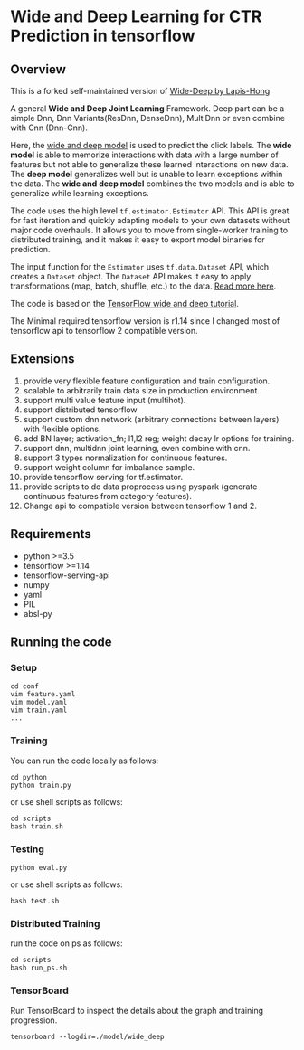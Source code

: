 # Wide and Deep Learning for CTR Prediction in tensorflow
## Overview

This is a forked self-maintained version of [Wide-Deep by Lapis-Hong](https://github.com/Lapis-Hong/wide_deep)

A general **Wide and Deep Joint Learning** Framework. 
Deep part can be a simple Dnn, Dnn Variants(ResDnn, DenseDnn), MultiDnn 
or even combine with Cnn (Dnn-Cnn).


Here, the [wide and deep model](https://research.googleblog.com/2016/06/wide-deep-learning-better-together-with.html) 
is used to predict the click labels. 
The **wide model** is able to memorize interactions with data with a large number of features 
but not able to generalize these learned interactions on new data. The **deep model** generalizes 
well but is unable to learn exceptions within the data. 
The **wide and deep model** combines the two models and is able to generalize while learning exceptions.

The code uses the high level `tf.estimator.Estimator` API. 
This API is great for fast iteration and quickly adapting models to your own datasets without major code overhauls. 
It allows you to move from single-worker training to distributed training, and it makes it easy to export model 
binaries for prediction.

The input function for the `Estimator` uses `tf.data.Dataset` API, which creates a `Dataset` object. 
The `Dataset` API makes it easy to apply transformations (map, batch, shuffle, etc.) to the data. 
[Read more here](https://www.tensorflow.org/programmers_guide/datasets).

The code is based on the [TensorFlow wide and deep tutorial](https://github.com/tensorflow/models/tree/master/official/r1/wide_deep).

The Minimal required tensorflow version is r1.14 since I changed most of tensorflow api to tensorflow 2 compatible version.

## Extensions
1. provide very flexible feature configuration and train configuration.
2. scalable to arbitrarily train data size in production environment.
3. support multi value feature input (multihot).
4. support distributed tensorflow  
5. support custom dnn network (arbitrary connections between layers) with flexible options.
6. add BN layer; activation_fn; l1,l2 reg; weight decay lr options for training.
7. support dnn, multidnn joint learning, even combine with cnn.
8. support 3 types normalization for continuous features.
9. support weight column for imbalance sample.
10. provide tensorflow serving for tf.estimator.
11. provide scripts to do data proprocess using pyspark (generate continuous features from category features).
12. Change api to compatible version between tensorflow 1 and 2.

## Requirements

- python >=3.5
- tensorflow >=1.14
- tensorflow-serving-api
- numpy
- yaml
- PIL
- absl-py

## Running the code
### Setup
```
cd conf
vim feature.yaml
vim model.yaml
vim train.yaml
...
```

### Training
You can run the code locally as follows:

```
cd python
python train.py
```
or use shell scripts as follows:
```
cd scripts
bash train.sh
```

### Testing
```
python eval.py
```
or use shell scripts as follows:
```
bash test.sh
```

### Distributed Training
run the code on ps as follows:
```
cd scripts
bash run_ps.sh
```

### TensorBoard

Run TensorBoard to inspect the details about the graph and training progression.

```
tensorboard --logdir=./model/wide_deep
```

